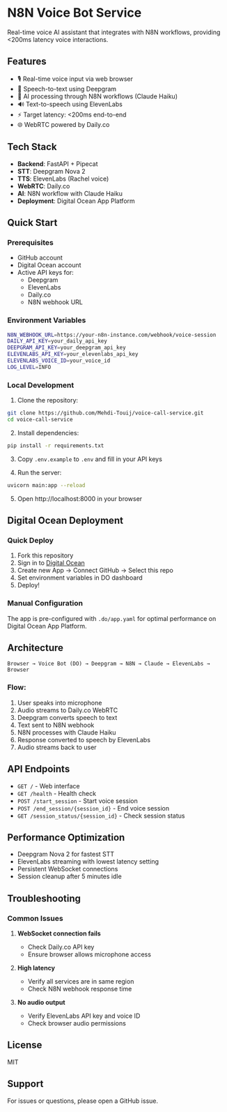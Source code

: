 # N8N Voice Bot Service

Real-time voice AI assistant that integrates with N8N workflows, providing <200ms latency voice interactions.

## Features

- 🎙️ Real-time voice input via web browser
- 🔄 Speech-to-text using Deepgram
- 🤖 AI processing through N8N workflows (Claude Haiku)
- 🔊 Text-to-speech using ElevenLabs
- ⚡ Target latency: <200ms end-to-end
- 🌐 WebRTC powered by Daily.co

## Tech Stack

- **Backend**: FastAPI + Pipecat
- **STT**: Deepgram Nova 2
- **TTS**: ElevenLabs (Rachel voice)
- **WebRTC**: Daily.co
- **AI**: N8N workflow with Claude Haiku
- **Deployment**: Digital Ocean App Platform

## Quick Start

### Prerequisites

- GitHub account
- Digital Ocean account
- Active API keys for:
  - Deepgram
  - ElevenLabs  
  - Daily.co
  - N8N webhook URL

### Environment Variables

```bash
N8N_WEBHOOK_URL=https://your-n8n-instance.com/webhook/voice-session
DAILY_API_KEY=your_daily_api_key
DEEPGRAM_API_KEY=your_deepgram_api_key
ELEVENLABS_API_KEY=your_elevenlabs_api_key
ELEVENLABS_VOICE_ID=your_voice_id
LOG_LEVEL=INFO
```

### Local Development

1. Clone the repository:
```bash
git clone https://github.com/Mehdi-Touij/voice-call-service.git
cd voice-call-service
```

2. Install dependencies:
```bash
pip install -r requirements.txt
```

3. Copy `.env.example` to `.env` and fill in your API keys

4. Run the server:
```bash
uvicorn main:app --reload
```

5. Open http://localhost:8000 in your browser

## Digital Ocean Deployment

### Quick Deploy

1. Fork this repository
2. Sign in to [Digital Ocean](https://www.digitalocean.com/)
3. Create new App → Connect GitHub → Select this repo
4. Set environment variables in DO dashboard
5. Deploy!

### Manual Configuration

The app is pre-configured with `.do/app.yaml` for optimal performance on Digital Ocean App Platform.

## Architecture

```
Browser → Voice Bot (DO) → Deepgram → N8N → Claude → ElevenLabs → Browser
```

### Flow:
1. User speaks into microphone
2. Audio streams to Daily.co WebRTC
3. Deepgram converts speech to text
4. Text sent to N8N webhook
5. N8N processes with Claude Haiku
6. Response converted to speech by ElevenLabs
7. Audio streams back to user

## API Endpoints

- `GET /` - Web interface
- `GET /health` - Health check
- `POST /start_session` - Start voice session
- `POST /end_session/{session_id}` - End voice session
- `GET /session_status/{session_id}` - Check session status

## Performance Optimization

- Deepgram Nova 2 for fastest STT
- ElevenLabs streaming with lowest latency setting
- Persistent WebSocket connections
- Session cleanup after 5 minutes idle

## Troubleshooting

### Common Issues

1. **WebSocket connection fails**
   - Check Daily.co API key
   - Ensure browser allows microphone access

2. **High latency**
   - Verify all services are in same region
   - Check N8N webhook response time

3. **No audio output**
   - Verify ElevenLabs API key and voice ID
   - Check browser audio permissions

## License

MIT

## Support

For issues or questions, please open a GitHub issue.
